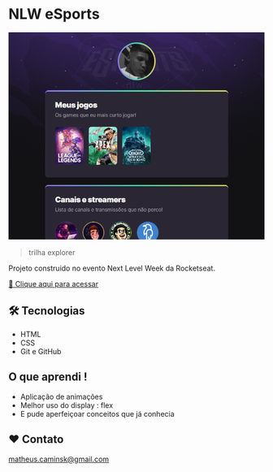 # NLW eSports

![Preview](./.github/Preview.png)

> trilha explorer

Projeto construido no evento Next Level Week da Rocketseat.

[🔗 Clique aqui para acessar](https://caminsk.github.io/nlw-esports-explorer/)

## 🛠 Tecnologias

- HTML
- CSS
- Git e GitHub

## O que aprendi !

- Aplicação de animações
- Melhor uso do display : flex
- E pude aperfeiçoar conceitos que já conhecia

## ❤ Contato

matheus.caminsk@gmail.com
